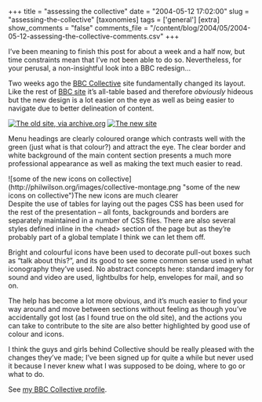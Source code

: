 +++
title = "assessing the collective"
date = "2004-05-12 17:02:00"
slug = "assessing-the-collective"
[taxonomies]
tags = ['general']
[extra]
show_comments = "false"
comments_file = "/content/blog/2004/05/2004-05-12-assessing-the-collective-comments.csv"
+++

I’ve been meaning to finish this post for about a week and a half now, but time constraints mean that I’ve not been able to do so. Nevertheless, for your perusal, a non-insightful look into a BBC redesign…

Two weeks ago the [BBC Collective](http://www.bbc.co.uk/dna/collective/) site fundamentally changed its layout. Like the rest of [BBC site](http://www.bbc.co.uk/) it’s all-table based and therefore *obviously* hideous but the new design is a lot easier on the eye as well as being easier to navigate due to better delineation of content.

[![The old site, via archive.org](http://philwilson.org/images/collective-old-thumb.png "The old site, via archive.org")](http://philwilson.org/images/collective-old.png) [![The new site](http://philwilson.org/images/collective-new-thumb.png "The new site")](http://philwilson.org/images/collective-new.png)

Menu headings are clearly coloured orange which contrasts well with the green (just what is that colour?) and attract the eye. The clear border and white background of the main content section presents a much more professional appearance as well as making the text much easier to read.

<div class="pullquote">![some of the new icons on collective](http://philwilson.org/images/collective-montage.png "some of the new icons on collective")The new icons are much clearer

</div>Despite the use of tables for laying out the pages CSS has been used for the rest of the presentation – all fonts, backgrounds and borders are separately maintained in a number of CSS files. There are also several styles defined inline in the &lt;head&gt; section of the page but as they’re probably part of a global template I think we can let them off.

Bright and colourful icons have been used to decorate pull-out boxes such as “talk about this?”, and its good to see some common sense used in what iconography they’ve used. No abstract concepts here: standard imagery for sound and video are used, lightbulbs for help, envelopes for mail, and so on.

The help has become a lot more obvious, and it’s much easier to find your way around and move between sections without feeling as though you’ve accidentally got lost (as I found true on the old site), and the actions you can take to contribute to the site are also better highlighted by good use of colour and icons.

I think the guys and girls behind Collective should be really pleased with the changes they’ve made; I’ve been signed up for quite a while but never used it because I never knew what I was supposed to be doing, where to go or what to do.

See [my BBC Collective profile](http://www.bbc.co.uk/dna/collective/U518515).
